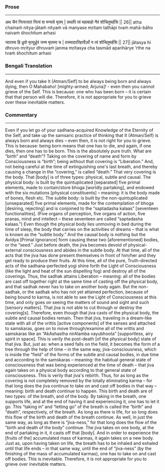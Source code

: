 ### Prose 
 --- 
अथ चैनं नित्यजातं नित्यं वा मन्यसे मृतम् |
तथापि त्वं महाबाहो नैवं शोचितुमर्हसि || 26||
atha chainaṁ nitya-jātaṁ nityaṁ vā manyase mṛitam
tathāpi tvaṁ mahā-bāho naivaṁ śhochitum arhasi

जातस्य हि ध्रुवो मृत्युर्ध्रुवं जन्म मृतस्य च |
तस्मादपरिहार्येऽर्थे न त्वं शोचितुमर्हसि || 27||
jātasya hi dhruvo mṛityur dhruvaṁ janma mṛitasya cha
tasmād aparihārye ’rthe na tvaṁ śhochitum arhasi

### Bengali Translation 
 --- 
And even if you take It [Atman/Self] to be always being born and always dying, then O Mahabaho! [mighty-armed; Arjuna]! - even then you cannot grieve of the Self. This is because: one who has been born – it is certain that that person will die. Therefore, it is not appropriate for you to grieve over these inevitable matters.

### Commentary 
 --- 
Even if you let go of your sadhana-acquired Knowledge of the Eternity of the Self, and take up the samsaric practice of thinking that It (Atman/Self) is always born and always dies – even then, it is not right for you to grieve. This is because: being born means that one has to die, and again, if one dies, then one has to be born. This is the absolutely pure truth. What are “birth” and “death”? Taking on the covering of name and form by Consciousness is “birth”; being without that covering is “Liberation.” And, not being careful at the time of extinguishing one's last breath, and thereby causing a change in the “covering,” is called “death.” That very covering is the body. That [body] is of three types: physical, subtle and causal. The physical body: is built by the quintuplicated [separated] five primal elements, made to contain/store bhoga [worldly partaking], and endowed with the six mutations [physical constituents] – meaning: it is the body made of bones, flesh etc. The subtle body: is built by the non-quintuplicated [unseparated] five primal elements, made for the contemplation of bhoga [desiring, rejecting] and is conjoined to the “saptadasha kalaas” [seventeen functionalities]. (Five organs of perception, five organs of action, five pranas, mind and intellect – these seventeen are called “saptadasha kalaas.”) Even though the physical body lies unmoving in bed during the time of sleep, the body that carries on the activities of dreams – that is what is known as the “subtle body.” And the causal body is nothing but the Avidya [Primal Ignorance] form causing these two [aforementioned] bodies, or the “seed.” Just before death, the jiva becomes devoid of physical-external consciousness and abides in the subtle body. At that time, all of the acts that the jiva has done present themselves in front of him/her and they get ready to produce their fruits. At this time, all of the pure, Truth-directed acts of the sadhana-perfected yogi shine forth the Light of Consciousness (like the light and heat of the sun dispelling fog) and destroy all of the coverings. Thus, the sadhak attains Liberation – meaning: all of the bodies are cast off together right at the same time of casting off the physical body, and that sadhak never has to take on another body again. But the non-sadhak, or the sadhak who has not yet attained perfection, because of being bound to karma, is not able to see the Light of Consciousness at this time, and only goes on seeing the matters of sound and sight and such [sensory matters]. That jiva is not able to cut through or destroy the covering[s]. Therefore, even though that jiva casts of the physical body, the subtle and causal bodies remain. Then that jiva, traveling in a dream-like state with all of the vrittis [active components] of the senses and attached to samskaras, goes on to move through/examine all of the vrittis and samskaras like an “AkAshastha nirAlamba vayubhoota” [supportless, airy spirit in space]. This is verily the post-death [of the physical body] state of that jiva. But, just as: when a seed falls on the field, it becomes the form of a tree through the help of time – in the same way, jiva-consciousness, which is inside the “field” of the forms of the subtle and causal bodies, in due time and according to the samskaras – meaning: the habitual general state of consciousness that was being experienced at the time of death – that jiva again takes on a physical body according to that general state of consciousness. This is verily that jiva's rebirth. Thus, for as long as the covering is not completely removed by the totally eliminating karma – for that long does the jiva continue to take on and cast off bodies in that way – meaning: birth and death continue to happen. This birth and death are of two types: of the breath, and of the body. By taking in the breath, one supports life, and at the end of having it and experiencing it, one has to let it go. This “taking in” and “letting go” of the breath is called the “birth” and “death”, respectively, of the breath. As long as there is life, for so long does this flow of the birth and death of the breath continue. As well, in just the same way, as long as there is “jiva-ness,” for that long does the flow of the “birth and death of the body” continue. The jiva takes on one body, at the end of partaking in it, it casts off that [body]. And in order to experience the [fruits of the] accumulated mass of karmas, it again takes on a new body. Just as, upon having taken on life, the breath has to be inhaled and exhaled until that life ends – in that same way, until the end of “jiva-ness” (by the finishing of the mass of accumulated karmas), one has to take on and cast off bodies. This is inevitable. Therefore, it is not appropriate for you to grieve over inevitable matters.